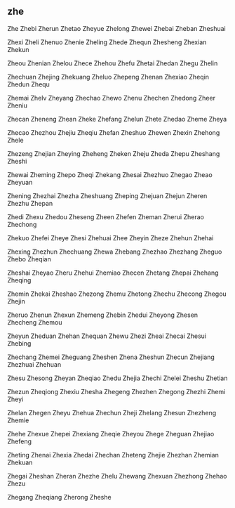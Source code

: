 zhe
---

Zhe Zhebi Zherun Zhetao Zheyue Zhelong Zhewei Zhebai Zheban Zheshuai

Zhexi Zheli Zhenuo Zhenie Zheling Zhede Zhequn Zhesheng Zhexian Zhekun

Zheou Zhenian Zhelou Zhece Zhehou Zhefu Zhetai Zhedan Zhegu Zhelin

Zhechuan Zhejing Zhekuang Zheluo Zhepeng Zhenan Zhexiao Zheqin Zhedun Zhequ

Zhemai Zhelv Zheyang Zhechao Zhewo Zhenu Zhechen Zhedong Zheer Zheniu

Zhecan Zheneng Zhean Zheke Zhefang Zhelun Zhete Zhedao Zheme Zheya

Zhecao Zhezhou Zhejiu Zheqiu Zhefan Zheshuo Zhewen Zhexin Zhehong Zhele

Zhezeng Zhejian Zheying Zheheng Zheken Zheju Zheda Zhepu Zheshang Zheshi

Zhewai Zheming Zhepo Zheqi Zhekang Zhesai Zhezhuo Zhegao Zheao Zheyuan

Zhening Zhezhai Zhezha Zheshuang Zheping Zhejuan Zhejun Zheren Zhezhu Zhepan

Zhedi Zhexu Zhedou Zheseng Zheen Zhefen Zheman Zherui Zherao Zhechong

Zhekuo Zhefei Zheye Zhesi Zhehuai Zhee Zheyin Zheze Zhehun Zhehai

Zhexing Zhezhun Zhechuang Zhewa Zhebang Zhezhao Zhezhang Zheguo Zhebo   Zheqian

Zheshai Zheyao Zheru Zhehui Zhemiao Zhecen Zhetang Zhepai Zhehang Zheqing

Zhemin Zhekai Zheshao Zhezong Zhemu Zhetong Zhechu Zhecong Zhegou Zhejin

Zheruo Zhenun Zhexun Zhemeng Zhebin Zhedui Zheyong Zhesen Zhecheng Zhemou

Zheyun Zheduan Zhehan Zhequan Zhewu Zhezi Zheai Zhecai Zhesui Zhebing

Zhechang Zhemei Zheguang Zheshen Zhena Zheshun Zhecun Zhejiang Zhezhuai Zhehuan

Zhesu Zhesong Zheyan Zheqiao Zhedu Zhejia Zhechi Zhelei Zheshu Zhetian

Zhezun Zheqiong Zhexiu Zhesha Zhegeng Zhezhen Zhegong Zhezhi Zhemi Zheyi

Zhelan Zhegen Zheyu Zhehua Zhechun Zheji Zhelang Zhesun Zhezheng Zhemie

Zhehe Zhexue Zhepei Zhexiang Zheqie Zheyou Zhege Zheguan Zhejiao Zhefeng

Zheting Zhenai Zhexia Zhedai Zhechan Zheteng Zhejie Zhezhan Zhemian Zhekuan

Zhegai Zheshan Zheran Zhezhe Zhelu Zhewang Zhexuan Zhezhong Zhehao Zhezu

Zhegang Zheqiang Zherong Zheshe 